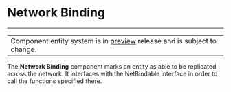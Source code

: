 # Network Binding<a name="component-network-binding"></a>


****  

|  | 
| --- |
| Component entity system is in [preview](https://docs.aws.amazon.com/lumberyard/latest/userguide/ly-glos-chap.html#preview) release and is subject to change\.  | 

The **Network Binding** component marks an entity as able to be replicated across the network\. It interfaces with the NetBindable interface in order to call the functions specified there\.